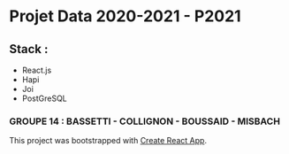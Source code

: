 # Projet Data 2020-2021 - P2021

## Stack :

- React.js
- Hapi
- Joi
- PostGreSQL

### GROUPE 14 : BASSETTI - COLLIGNON - BOUSSAID - MISBACH

This project was bootstrapped with [Create React App](https://github.com/facebook/create-react-app).
